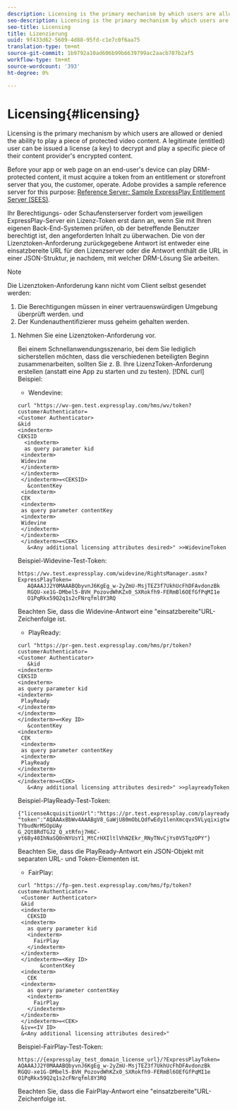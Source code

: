 ```yaml
---
description: Licensing is the primary mechanism by which users are allowed or denied the ability to play a piece of protected video content. A legitimate (entitled) user can be issued a license (a key) to decrypt and play a specific piece of their content provider's encrypted content.
seo-description: Licensing is the primary mechanism by which users are allowed or denied the ability to play a piece of protected video content. A legitimate (entitled) user can be issued a license (a key) to decrypt and play a specific piece of their content provider's encrypted content.
seo-title: Licensing
title: Lizenzierung
uuid: 9f433d62-5609-4d88-95fd-c1e7c0f6aa75
translation-type: tm+mt
source-git-commit: 1b9792a10ad606b99b6639799ac2aacb707b2af5
workflow-type: tm+mt
source-wordcount: '393'
ht-degree: 0%

---
```



# Licensing{#licensing}

Licensing is the primary mechanism by which users are allowed or denied the ability to play a piece of protected video content. A legitimate (entitled) user can be issued a license (a key) to decrypt and play a specific piece of their content provider&#39;s encrypted content.

Before your app or web page on an end-user&#39;s device can play DRM-protected content, it must acquire a token from an entitlement or storefront server that you, the customer, operate. Adobe provides a sample reference server for this purpose: [Reference Server: Sample ExpressPlay Entitlement Server (SEES)](../../multi-drm-workflows/feature-topics/sees-reference-server.md).

Ihr Berechtigungs- oder Schaufensterserver fordert vom jeweiligen ExpressPlay-Server ein Lizenz-Token erst dann an, wenn Sie mit Ihren eigenen Back-End-Systemen prüfen, ob der betreffende Benutzer berechtigt ist, den angeforderten Inhalt zu überwachen. Die von der Lizenztoken-Anforderung zurückgegebene Antwort ist entweder eine einsatzbereite URL für den Lizenzserver oder die Antwort enthält die URL in einer JSON-Struktur, je nachdem, mit welcher DRM-Lösung Sie arbeiten.

>[!NOTE]
>
>Die Lizenztoken-Anforderung kann nicht vom Client selbst gesendet werden:
>1. Die Berechtigungen müssen in einer vertrauenswürdigen Umgebung überprüft werden. und
>1. Der Kundenauthentifizierer muss geheim gehalten werden.


1. Nehmen Sie eine Lizenztoken-Anforderung vor.

   Bei einem Schnellanwendungsszenario, bei dem Sie lediglich sicherstellen möchten, dass die verschiedenen beteiligten Beginn zusammenarbeiten, sollten Sie z. B. Ihre LizenzToken-Anforderung erstellen (anstatt eine App zu starten und zu testen). [!DNL curl] Beispiel:

   * Wendevine:

   ```
   curl "https://wv-gen.test.expressplay.com/hms/wv/token?customerAuthenticator= 
   <Customer Authenticator> 
   &kid 
   <indexterm>
   CEKSID 
     <indexterm>
     as query parameter kid 
    <indexterm>
    Widevine 
    </indexterm> 
    </indexterm> 
    </indexterm>=<CEKSID> 
      &contentKey 
    <indexterm>
    CEK 
    <indexterm>
    as query parameter contentKey 
    <indexterm>
    Widevine 
    </indexterm> 
    </indexterm> 
    </indexterm>=<CEK> 
      &<Any additional licensing attributes desired>" >>WidevineToken 
   ```

   Beispiel-Widevine-Test-Token:

   ```
   https://wv.test.expressplay.com/widevine/RightsManager.asmx?ExpressPlayToken= 
      AQAAAJJ2Y0MAAABQbyvnJ6KgEg_w-2yZmU-MsjTEZ3f7UkhUcFhDFAvdonzBk 
      RGQU-xe1G-DMbel5-BVH_PozovdWhKZx0_SXRokfh9-FERmBl6OEfGfPqMI1e 
      O1PqRkx59Q2q1s2cFNrqfml8Y3RQ 
   ```

   Beachten Sie, dass die Widevine-Antwort eine &quot;einsatzbereite&quot;URL-Zeichenfolge ist.

   * PlayReady:

   ```
   curl "https://pr-gen.test.expressplay.com/hms/pr/token?customerAuthenticator= 
   <Customer Authenticator> 
      &kid 
   <indexterm>
   CEKSID 
   <indexterm>
   as query parameter kid 
   <indexterm>
    PlayReady 
   </indexterm> 
   </indexterm> 
   </indexterm>=<Key ID> 
      &contentKey 
   <indexterm>
    CEK 
    <indexterm>
    as query parameter contentKey 
    <indexterm>
    PlayReady 
   </indexterm> 
   </indexterm> 
   </indexterm>=<CEK> 
      &<Any additional licensing attributes desired>" >>playreadyToken
   ```

   Beispiel-PlayReady-Test-Token:

   ```
   {"licenseAcquisitionUrl":"https://pr.test.expressplay.com/playready/RightsManager.asmx", 
   "token":"AQAAAxBbWv4AAABgV8_GaWjU80mObLQdfwEdy1lenXmcqvx5VLyqixigtwXLthzjPxq9QDT-TYbudNrMSOpUAy 
   G_2Qt8RdTGJ2_Q_xtRfnj7H6C-yt6By40IhNaSQ0nNYUsY1_MtCrHXIltlVhN2Ekr_RNyTNvCjYs0V5TqzOPY"} 
   ```

   Beachten Sie, dass die PlayReady-Antwort ein JSON-Objekt mit separaten URL- und Token-Elementen ist.

   * FairPlay:

   ```
   curl "https://fp-gen.test.expressplay.com/hms/fp/token?customerAuthenticator= 
    <Customer Authenticator> 
    &kid 
    <indexterm>
      CEKSID 
    <indexterm>
      as query parameter kid 
      <indexterm>
        FairPlay 
      </indexterm> 
    </indexterm> 
    </indexterm>=<Key ID> 
          &contentKey 
    <indexterm>
      CEK 
    <indexterm>
      as query parameter contentKey 
      <indexterm>
        FairPlay 
      </indexterm> 
    </indexterm> 
    </indexterm>=<CEK> 
    &iv=<IV ID> 
    &<Any additional licensing attributes desired>"
   ```

   Beispiel-FairPlay-Test-Token:

   ```
   https://{expressplay_test_domain_license_url}/?ExpressPlayToken= 
   AQAAAJJ2Y0MAAABQbyvnJ6KgEg_w-2yZmU-MsjTEZ3f7UkhUcFhDFAvdonzBk 
   RGQU-xe1G-DMbel5-BVH_PozovdWhKZx0_SXRokfh9-FERmBl6OEfGfPqMI1e 
   O1PqRkx59Q2q1s2cFNrqfml8Y3RQ
   ```

   Beachten Sie, dass die FairPlay-Antwort eine &quot;einsatzbereite&quot;URL-Zeichenfolge ist.
